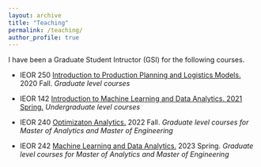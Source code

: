 ```yaml
---
layout: archive
title: "Teaching"
permalink: /teaching/
author_profile: true
---
```


I have been a Graduate Student Intructor (GSI) for the following courses.  

* IEOR 250 <ins>Introduction to Production Planning and Logistics Models.</ins> 2020 Fall. _Graduate level courses_

* IEOR 142 <ins>Introduction to Machine Learning and Data Analytics. 2021 Spring.</ins> _Undergraduate level courses_


* IEOR 240 <ins>Optimizaton Analytics.</ins> 2022 Fall. _Graduate level courses for Master of Analytics and Master of Engineering_


* IEOR 242 <ins>Machine Learning and Data Analytics.</ins> 2023 Spring. _Graduate level courses for Master of Analytics and Master of Engineering_